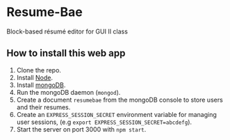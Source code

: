 # Resume-Bae
Block-based résumé editor for GUI II class

## How to install this web app

1. Clone the repo.
2. Install [Node](https://nodejs.org/en/).
3. Install [mongoDB](https://docs.mongodb.com/manual/administration/install-community/).
4. Run the mongoDB daemon (`mongod`).
5. Create a document `resumebae` from the mongoDB console to store users and their resumes.
6. Create an `EXPRESS_SESSION_SECRET` environment variable for managing user sessions, (e.g `export EXPRESS_SESSION_SECRET=abcdefg`).
7. Start the server on port 3000 with `npm start`.
